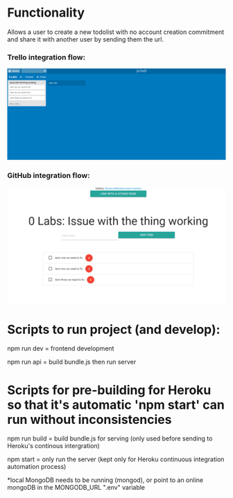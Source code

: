 # Functionality
Allows a user to create a new todolist with no account creation commitment and share it with another user by sending them the url.

### Trello integration flow: 
![trello flow gif](https://github.com/BrentonWheeler/mern-todolist/blob/master/readmeGifs/todolistapp%20trello%20flow.gif "trello flow gif")

### GitHub integration flow: 
![trello flow gif](https://github.com/BrentonWheeler/mern-todolist/blob/master/readmeGifs/todolistapp%20github%20flow.gif "github flow gif")

# Scripts to run project (and develop):
npm run dev = frontend development

npm run api = build bundle.js then run server

# Scripts for pre-building for Heroku so that it's automatic 'npm start' can run without inconsistencies
npm run build = build bundle.js for serving (only used before sending to Heroku's continous intergration)

npm start = only run the server  (kept only for Heroku continuous integration automation process)


*local MongoDB needs to be running (mongod), or point to an online mongoDB in the MONGODB_URL ".env" variable

